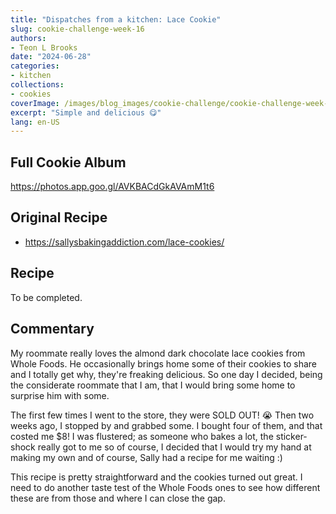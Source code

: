 ```yaml
---
title: "Dispatches from a kitchen: Lace Cookie"
slug: cookie-challenge-week-16
authors:
- Teon L Brooks
date: "2024-06-28"
categories:
- kitchen
collections:
- cookies
coverImage: /images/blog_images/cookie-challenge/cookie-challenge-week-16.jpg
excerpt: "Simple and delicious 😋"
lang: en-US
---
```

<script> import Callout from '$lib/components/Callout.svelte'; </script>

<Callout>
<h2>Full Cookie Album</h2>

<https://photos.app.goo.gl/AVKBACdGkAVAmM1t6>
</Callout>

## Original Recipe

- https://sallysbakingaddiction.com/lace-cookies/

## Recipe

To be completed.

## Commentary

My roommate really loves the almond dark chocolate lace cookies from Whole Foods. He occasionally brings home some of their cookies to share and I totally get why, they're freaking delicious. So one day I decided, being the considerate roommate that I am, that I would bring some home to surprise him with some.

The first few times I went to the store, they were SOLD OUT! 😭 Then two weeks ago, I stopped by and grabbed some. I bought four of them, and that costed me $8! I was flustered; as someone who bakes a lot, the sticker-shock really got to me so of course, I decided that I would try my hand at making my own and of course, Sally had a recipe for me waiting :)

This recipe is pretty straightforward and the cookies turned out great. I need to do another taste test of the Whole Foods ones to see how different these are from those and where I can close the gap.
